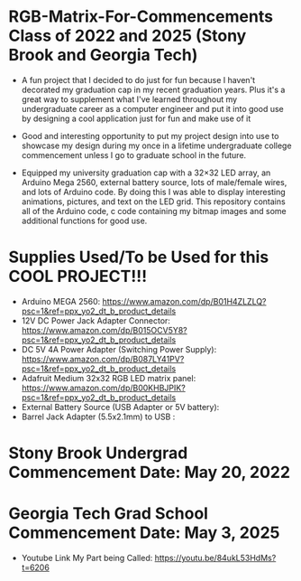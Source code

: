 # RGB-Matrix-For-Commencements Class of 2022 and 2025 (Stony Brook and Georgia Tech)

* A fun project that I decided to do just for fun because I haven't decorated my graduation cap 
in my recent graduation years. Plus it's a great way to supplement what I've learned throughout my undergraduate 
career as a computer engineer and put it into good use by designing a cool application just for fun and make use
of it

* Good and interesting opportunity to put my project design into use to showcase my design during my once in
a lifetime undergraduate college commencement unless I go to graduate school in the future.

* Equipped my university graduation cap with a 32×32 LED array, an Arduino Mega 2560, external battery source, lots of male/female wires, 
and lots of Arduino code. By doing this I was able to display interesting animations, pictures, and text on the LED grid. This 
repository contains all of the Arduino code, c code containing my bitmap images and some additional functions for good use.

# Supplies Used/To be Used for this COOL PROJECT!!!
  * Arduino MEGA 2560: https://www.amazon.com/dp/B01H4ZLZLQ?psc=1&ref=ppx_yo2_dt_b_product_details
  * 12V DC Power Jack Adapter Connector: https://www.amazon.com/dp/B015OCV5Y8?psc=1&ref=ppx_yo2_dt_b_product_details
  * DC 5V 4A Power Adapter (Switching Power Supply): https://www.amazon.com/dp/B087LY41PV?psc=1&ref=ppx_yo2_dt_b_product_details
  * Adafruit Medium 32x32 RGB LED matrix panel: https://www.amazon.com/dp/B00KHBJPIK?psc=1&ref=ppx_yo2_dt_b_product_details
  * External Battery Source (USB Adapter or 5V battery): 
  * Barrel Jack Adapter (5.5x2.1mm) to USB : 
  
# Stony Brook Undergrad Commencement Date: May 20, 2022

# Georgia Tech Grad School Commencement Date: May 3, 2025

  * Youtube Link My Part being Called: https://youtu.be/84ukL53HdMs?t=6206
